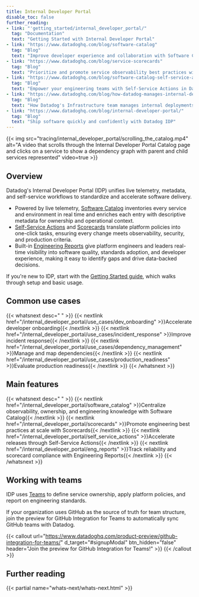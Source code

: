 ```yaml
---
title: Internal Developer Portal
disable_toc: false
further_reading:
- link: "'getting_started/internal_developer_portal/"
  tag: "Documentation"
  text: "Getting Started with Internal Developer Portal"
- link: "https://www.datadoghq.com/blog/software-catalog"
  tag: "Blog"
  text: "Improve developer experience and collaboration with Software Catalog"
- link: "https://www.datadoghq.com/blog/service-scorecards"
  tag: "Blog"
  text: "Prioritize and promote service observability best practices with Service Scorecards"
- link: "https://www.datadoghq.com/blog/software-catalog-self-service-actions"
  tag: "Blog"
  text: "Empower your engineering teams with Self-Service Actions in Datadog Software Catalog"
- link: "https://www.datadoghq.com/blog/how-datadog-manages-internal-deployments/"
  tag: "Blog"
  text: "How Datadog's Infrastructure team manages internal deployments using the Service Catalog and CI/CD Visibility"
- link: "https://www.datadoghq.com/blog/internal-developer-portal/"
  tag: "Blog"
  text: "Ship software quickly and confidently with Datadog IDP"
---
```


{{< img src="tracing/internal_developer_portal/scrolling_the_catalog.mp4" alt="A video that scrolls through the Internal Developer Portal Catalog page and clicks on a service to show a dependency graph with parent and child services represented" video=true >}}

## Overview

Datadog's Internal Developer Portal (IDP) unifies live telemetry, metadata, and self-service workflows to standardize and accelerate software delivery. 

- Powered by live telemetry, [Software Catalog][1] inventories every service and environment in real time and enriches each entry with descriptive metadata for ownership and operational context.
- [Self-Service Actions][2] and [Scorecards][3] translate platform policies into one-click tasks, ensuring every change meets observability, security, and production criteria. 
- Built-in [Engineering Reports][4] give platform engineers and leaders real-time visibility into software quality, standards adoption, and developer experience, making it easy to identify gaps and drive data-backed decisions.

If you're new to IDP, start with the [Getting Started guide][5], which walks through setup and basic usage.

## Common use cases

{{< whatsnext desc=" " >}}
    {{< nextlink href="/internal_developer_portal/use_cases/dev_onboarding" >}}Accelerate developer onboarding{{< /nextlink >}}
    {{< nextlink href="/internal_developer_portal/use_cases/incident_response" >}}Improve incident response{{< /nextlink >}}
    {{< nextlink href="/internal_developer_portal/use_cases/dependency_management" >}}Manage and map dependencies{{< /nextlink >}}
    {{< nextlink href="/internal_developer_portal/use_cases/production_readiness" >}}Evaluate production readiness{{< /nextlink >}}
{{< /whatsnext >}}

## Main features

{{< whatsnext desc=" " >}}
    {{< nextlink href="/internal_developer_portal/software_catalog" >}}Centralize observability, ownership, and engineering knowledge with Software Catalog{{< /nextlink >}}
    {{< nextlink href="/internal_developer_portal/scorecards" >}}Promote engineering best practices at scale with Scorecards{{< /nextlink >}}
    {{< nextlink href="/internal_developer_portal/self_service_actions" >}}Accelerate releases through Self-Service Actions{{< /nextlink >}}
    {{< nextlink href="/internal_developer_portal/eng_reports" >}}Track reliability and scorecard compliance with Engineering Reports{{< /nextlink >}}
{{< /whatsnext >}}

## Working with teams

IDP uses [Teams][6] to define service ownership, apply platform policies, and report on engineering standards. 

If your organization uses GitHub as the source of truth for team structure, join the preview for GitHub Integration for Teams to automatically sync GitHub teams with Datadog.

{{< callout url="https://www.datadoghq.com/product-preview/github-integration-for-teams/" d_target="#signupModal" btn_hidden="false" header="Join the preview for GitHub Integration for Teams!" >}}
{{< /callout >}}


## Further reading

{{< partial name="whats-next/whats-next.html" >}}

[1]: /internal_developer_portal/software_catalog
[2]: /internal_developer_portal/self_service_actions
[3]: /internal_developer_portal/scorecards
[4]: /internal_developer_portal/eng_reports
[5]: /getting_started/internal_developer_portal/
[6]: /account_management/teams/
